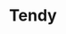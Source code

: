 ---
title: "Tendy"
url: /ciudad-autonoma-de-buenos-aires/tendy-alvarez-jonte/
shop: supermercado
---